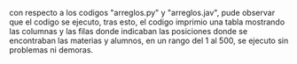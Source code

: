 con respecto a los codigos "arreglos.py" y "arreglos.jav", pude observar que el codigo se ejecuto, tras esto, el codigo imprimio una tabla mostrando las columnas y las filas
donde indicaban las posiciones donde se encontraban las materias y alumnos, en un rango del 1 al 500, se ejecuto sin problemas ni demoras.
